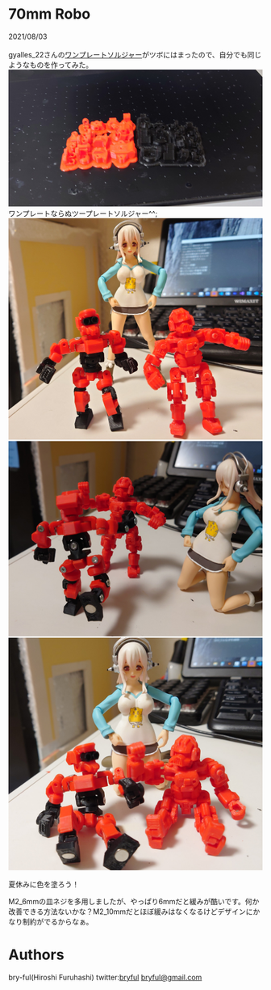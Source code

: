 ﻿# 70mm Robo

2021/08/03<br>
<br>
gyalles_22さんの[ワンプレートソルジャー](https://gyalles22.booth.pm/)がツボにはまったので、自分でも同じようなものを作ってみた。
![70mmRobo_1.jpg](70mmRobo_1.jpg)<br>
ワンプレートならぬツープレートソルジャー^^;<br>
![70mmRobo_2.jpg](70mmRobo_2.jpg)<br>
![70mmRobo_3.jpg](70mmRobo_3.jpg)<br>
![70mmRobo_4.jpg](70mmRobo_4.jpg)<br>

夏休みに色を塗ろう！<br>

M2_6mmの皿ネジを多用しましたが、やっぱり6mmだと緩みが酷いです。何か改善できる方法ないかな？M2_10mmだとほぼ緩みはなくなるけどデザインにかなり制約がでるからなぁ。



# Authors

bry-ful(Hiroshi Furuhashi)
twitter:[bryful](https://twitter.com/bryful)
bryful@gmail.com



